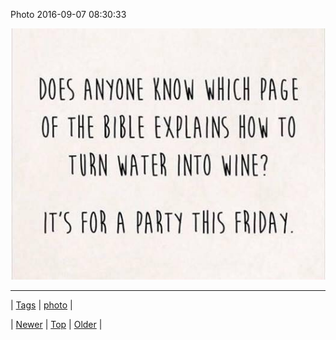 <!--
title: Photo 2016-09-07 08
date: 2020-06-28T15:27:00.128Z
tags: photo
-->


Photo 2016-09-07 08:30:33

![](150068093656-0.jpg)

<!--BOTTOM-POST-NAVIGATION-->
---

| [Tags](tags.md) | [photo](tag-photo.md) |

| [Newer](150036755114.md) | [Top](index.md) | [Older](150071086552.md) |